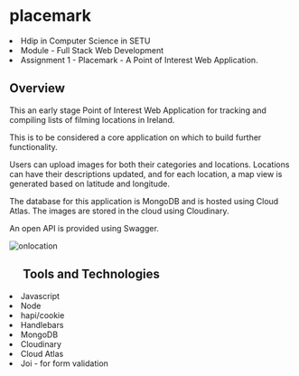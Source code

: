 # placemark

<li>Hdip in Computer Science in SETU</li>
<li>Module - Full Stack Web Development</li>
<li>Assignment 1 - Placemark - A Point of Interest Web Application. </li>

<h2>Overview</h2>

This an early stage Point of Interest Web Application for tracking and compiling lists of filming locations in Ireland. 

This is to be considered a core application on which to build further functionality.

Users can upload images for both their categories and locations. Locations can have their descriptions updated, and for each location, a map view is generated based on latitude and longitude.

The database for this application is MongoDB and is hosted using Cloud Atlas. The images are stored in the cloud using Cloudinary.

An open API is provided using Swagger.

![onlocation](https://user-images.githubusercontent.com/95751749/224562520-4c54ef27-c359-4027-be32-a7b82c63737b.PNG)

<ul><h2>Tools and Technologies</h2></ul>
<li>Javascript</li>
<li>Node</li>
<li>hapi/cookie</li>
<li>Handlebars</li>
<li>MongoDB</li>
<li>Cloudinary</li>
<li>Cloud Atlas</li>
<li>Joi - for form validation</li>

